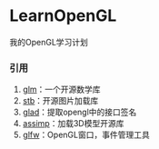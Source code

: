 # LearnOpenGL
我的OpenGL学习计划

### 引用
1. [glm](https://github.com/g-truc/glm.git)：一个开源数学库
2. [stb](https://github.com/nothings/stb.git)：开源图片加载库
3. [glad](https://glad.dav1d.de/)：提取opengl中的接口签名
4. [assimp](http://www.assimp.org/)：加载3D模型开源库
5. [glfw](https://www.glfw.org/)：OpenGL窗口，事件管理工具
